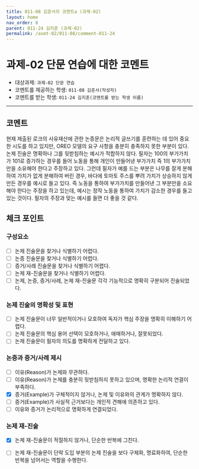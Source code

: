 ```yaml
---
title: 011-08 김준서의 코멘트a (과제-02) 
layout: home
nav_order: 8
parent: 011-24 김지훈 (과제-02)
permalink: /asmt-02/011-08/comment-011-24
---
```


# 과제-02 단문 연습에 대한 코멘트

- 대상과제: `과제-02 단문 연습`
- 코멘트를 제공하는 학생: `011-08 김준서(작성자)` 
- 코멘트를 받는 학생: `011-24 김지훈(코멘트를 받는 학생 이름)` 

---

## 코멘트

현재 제출된 로크의 사유재산에 관한 논증문은 논리적 글쓰기를 훈련하는 데 있어 중요한 시도를 하고 있지만, OREO 모델의 요구 사항을 충분히 충족하지 못한 부분이 있다. 논제 진술은 명확하나 그를 뒷받침하는 예시가 적합하지 않다. 필자는 100의 부가가치가 101로 증가하는 경우를 들어 노동을 통해 개인이 만들어낸 부가가치 즉 1의 부가가치만을 소유해야 한다고 주장하고 있다. 그런데 필자가 예를 드는 부분은 나무를 잘게 분해하여 가치가 없게 분해하여 버린 경우, 바다에 토마토 주스를 뿌려 가치가 상승하지 않게 만든 경우를 예시로 들고 있다. 즉 노동을 통하여 부가가치를 만들어낸 그 부분만을 소요해야 한다는 주장을 하고 있는데, 예시는 정작 노동을 통하여 가치가 감소한 경우를 들고 있는 것이다. 필자의 주장과 맞는 예시를 들면 더 좋을 것 같다. 

## 체크 포인트

### **구성요소**
- [ ] 논제 진술문을 찾거나 식별하기 어렵다.
- [ ] 논증 진술문을 찾거나 식별하기 어렵다.
- [ ] 증거/사례 진술문을 찾거나 식별하기 어렵다.
- [ ] 논제 재-진술문을 찾거나 식별하기 어렵다.
- [ ] 논제, 논증, 증거/사례, 논제 재-진술문 각각 기능적으로 명확히 구분되어 진술되었다.

### **논제 진술의 명확성 및 표현**  
- [ ] 논제 진술문이 너무 일반적이거나 모호하여 독자가 핵심 주장을 명확히 이해하기 어렵다.  
- [ ] 논제 진술문의 핵심 용어 선택이 모호하거나, 애매하거나, 잘못되었다.  
- [ ] 논제 진술문이 필자의 의도를 명확하게 전달하고 있다.  

### **논증과 증거/사례 제시**  
- [ ] 이유(Reason)가 논제와 무관하다.
- [ ] 이유(Reason)가 논제를 충분히 뒷받침하지 못하고 있으며, 명확한 논리적 연결이 부족하다.  
- [x] 증거(Example)가 구체적이지 않거나, 논제 및 이유와의 관계가 명확하지 않다. 
- [ ] 증거(Example)가 사실적 근거보다는 개인적 견해에 의존하고 있다.  
- [ ] 이유와 증거가 논리적으로 명확하게 연결되었다.  

### **논제 재-진술**  
- [x] 논제 재-진술문이 적절하지 않거나, 단순한 반복에 그친다.   
- [ ] 논제 재-진술문이 단락 도입 부분의 논제 진술을 보다 구체화, 명료화하여, 단순한 반복을 넘어서는 역할을 수행한다.  

